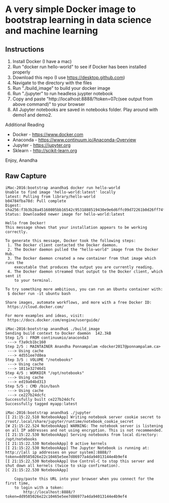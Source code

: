 # A very simple Docker image to bootstrap learning in data science and machine learning

## Instructions

1. Install Docker (I have a mac)
2. Run "docker run hello-world" to see if Docker has been installed properly
3. Download this repo (I use https://desktop.github.com)
4. Navigate to the directory with the files
5. Run "./build_image" to build your docker image
6. Run "./jupyter" to run headless juypter notebook
7. Copy and paste "http://localhost:8888/?token=07c(see output from above command)" to your browser
8. All Jupyter notebooks are saved in notebooks folder. Play around with demo1 and demo2.

Additional Reading
* Docker   - https://www.docker.com
* Anaconda - https://www.continuum.io/Anaconda-Overview
* Jupyter  - https://jupyter.org
* Sklearn  - http://scikit-learn.org

Enjoy, Anandha



## Raw Capture

```
iMac-2016:bootstrap anandha$ docker run hello-world
Unable to find image 'hello-world:latest' locally
latest: Pulling from library/hello-world
b04784fba78d: Pull complete 
Digest: sha256:f3b3b28a45160805bb16542c9531888519430e9e6d6ffc09d72261b0d26ff74f
Status: Downloaded newer image for hello-world:latest

Hello from Docker!
This message shows that your installation appears to be working correctly.

To generate this message, Docker took the following steps:
 1. The Docker client contacted the Docker daemon.
 2. The Docker daemon pulled the "hello-world" image from the Docker Hub.
 3. The Docker daemon created a new container from that image which runs the
    executable that produces the output you are currently reading.
 4. The Docker daemon streamed that output to the Docker client, which sent it
    to your terminal.

To try something more ambitious, you can run an Ubuntu container with:
 $ docker run -it ubuntu bash

Share images, automate workflows, and more with a free Docker ID:
 https://cloud.docker.com/

For more examples and ideas, visit:
 https://docs.docker.com/engine/userguide/

iMac-2016:bootstrap anandha$ ./build_image 
Sending build context to Docker daemon  142.3kB
Step 1/5 : FROM continuumio/anaconda3
 ---> f3a9cb1bc160
Step 2/5 : MAINTAINER Anandha Ponnampalam <docker2017@ponnampalam.ca>
 ---> Using cache
 ---> 4d551ee7d8ea
Step 3/5 : VOLUME "/notebooks"
 ---> Using cache
 ---> 1811e32746d1
Step 4/5 : WORKDIR "/opt/notebooks"
 ---> Using cache
 ---> ed19a04bd313
Step 5/5 : CMD /bin/bash
 ---> Using cache
 ---> ce227b24dcfc
Successfully built ce227b24dcfc
Successfully tagged myapp:latest

iMac-2016:bootstrap anandha$ ./jupyter 
[I 21:15:22.510 NotebookApp] Writing notebook server cookie secret to /root/.local/share/jupyter/runtime/notebook_cookie_secret
[W 21:15:22.524 NotebookApp] WARNING: The notebook server is listening on all IP addresses and not using encryption. This is not recommended.
[I 21:15:22.530 NotebookApp] Serving notebooks from local directory: /opt/notebooks
[I 21:15:22.530 NotebookApp] 0 active kernels 
[I 21:15:22.530 NotebookApp] The Jupyter Notebook is running at: http://[all ip addresses on your system]:8888/?token=dd9585026e22c10465e5ee7d86977a4da94013144e4b9ef4
[I 21:15:22.530 NotebookApp] Use Control-C to stop this server and shut down all kernels (twice to skip confirmation).
[C 21:15:22.530 NotebookApp] 
    
    Copy/paste this URL into your browser when you connect for the first time,
    to login with a token:
        http://localhost:8888/?token=dd9585026e22c10465e5ee7d86977a4da94013144e4b9ef4
        
``` 
